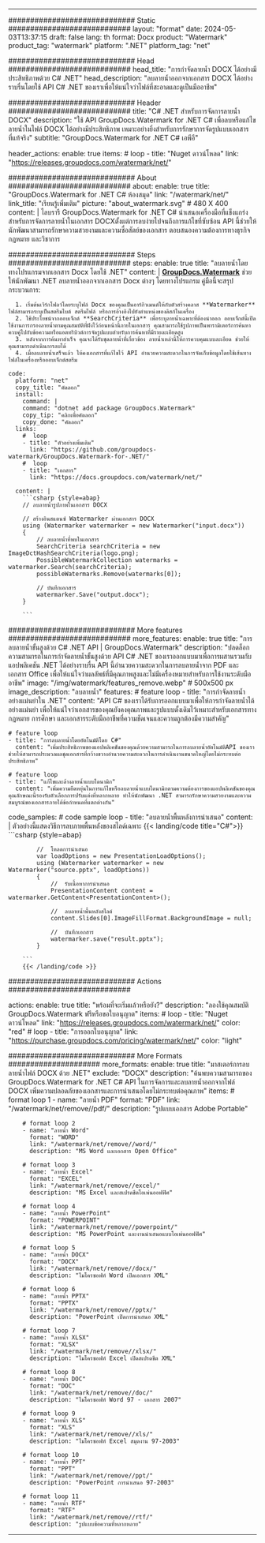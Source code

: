 
---
############################# Static ############################
layout: "format"
date:  2024-05-03T13:37:15
draft: false
lang: th
format: Docx
product: "Watermark"
product_tag: "watermark"
platform: ".NET"
platform_tag: "net"

############################# Head ############################
head_title: "การกำจัดลายน้ำ DOCX ได้อย่างมีประสิทธิภาพด้วย C# .NET"
head_description: "ลบลายน้ำออกจากเอกสาร DOCX ได้อย่างราบรื่นโดยใช้ API C# .NET ของเราเพื่อให้แน่ใจว่าไฟล์ที่สะอาดและดูเป็นมืออาชีพ"

############################# Header ############################
title: "C# .NET สำหรับการจัดการลายน้ำ DOCX" 
description: "ใช้ API GroupDocs.Watermark for .NET C# เพื่อลบหรือแก้ไขลายน้ำในไฟล์ DOCX ได้อย่างมีประสิทธิภาพ เหมาะอย่างยิ่งสำหรับการรักษาการจัดรูปแบบเอกสารที่แท้จริง"
subtitle: "GroupDocs.Watermark for .NET C# เอพีอี" 

header_actions:
  enable: true
  items:
    #  loop
    - title: "Nuget ดาวน์โหลด"
      link: "https://releases.groupdocs.com/watermark/net/"
      
############################# About ############################
about:
    enable: true
    title: "GroupDocs.Watermark for .NET C# ห้องสมุด"
    link: "/watermark/net/"
    link_title: "เรียนรู้เพิ่มเติม"
    picture: "about_watermark.svg" # 480 X 400
    content: |
       ไลบรารี GroupDocs.Watermark for .NET C# นำเสนอเครื่องมือที่แข็งแกร่งสำหรับการจัดการลายน้ำในเอกสาร DOCXตั้งแต่การลบง่ายไปจนถึงการแก้ไขที่ซับซ้อน API นี้ช่วยให้นักพัฒนาสามารถรักษาความสวยงามและความซื่อสัตย์ของเอกสาร ตอบสนองความต้องการทางธุรกิจ กฎหมาย และวิชาการ

############################# Steps ############################
steps:
    enable: true
    title: "ลบลายน้ำโดยทางโปรแกรมจากเอกสาร Docx โดยใช้ .NET"
    content: |
      **[GroupDocs.Watermark](https://products.groupdocs.com/watermark/net/)** ช่วยให้นักพัฒนา .NET ลบลายน้ำออกจากเอกสาร Docx ต่างๆ โดยทางโปรแกรม คู่มือนี้จะสรุปกระบวนการ:
      
      1. เริ่มต้นเวิร์กโฟลว์โดยระบุไฟล์ Docx ของคุณเป็นอาร์กิวเมนต์ให้กับตัวสร้างคลาส **Watermarker** ไฟล์สามารถระบุเป็นสตรีมไบต์ สตรีมไฟล์ หรือการอ้างอิงไปยังตำแหน่งของดิสก์ในเครื่อง
      2. ใช้ประโยชน์จากออบเจ็กต์ **SearchCriteria** เพื่อระบุลายน้ำเฉพาะที่ต้องนำออก ออบเจ็กต์นี้เปิดใช้งานการกรองลายน้ำตามคุณสมบัติที่ฝังไว้ก่อนหน้านี้ภายในเอกสาร คุณสามารถใช้รูปภาพเป็นพารามิเตอร์การค้นหาควบคู่ไปกับข้อความหรือแอตทริบิวต์การจัดรูปแบบสำหรับการค้นหาที่มีรายละเอียดสูง
      3. หลังจากการค้นหาสำเร็จ คุณจะได้รับชุดลายน้ำที่เกี่ยวข้อง ลายน้ำเหล่านี้ให้การควบคุมแบบละเอียด ช่วยให้คุณสามารถดำเนินการลบได้
      4. เมื่อลบลายน้ำเสร็จแล้ว ให้คงเอกสารที่แก้ไขไว้ API อำนวยความสะดวกในการจัดเก็บข้อมูลโดยใช้เส้นทางไฟล์ในเครื่องหรือออบเจ็กต์สตรีม
   
    code:
      platform: "net"
      copy_title: "คัดลอก"
      install:
        command: |
        command: "dotnet add package GroupDocs.Watermark"
        copy_tip: "คลิกเพื่อคัดลอก"
        copy_done: "คัดลอก"
      links:
        #  loop
        - title: "ตัวอย่างเพิ่มเติม"
          link: "https://github.com/groupdocs-watermark/GroupDocs.Watermark-for-.NET/"
        #  loop
        - title: "เอกสาร"
          link: "https://docs.groupdocs.com/watermark/net/"
          
      content: |
        ```csharp {style=abap}
        // ลบลายน้ำรูปภาพในเอกสาร DOCX

        // สร้างอินสแตนซ์ Watermarker ผ่านเอกสาร DOCX
        using (Watermarker watermarker = new Watermarker("input.docx"))
        {
            // ลบลายน้ำที่พบในเอกสาร
            SearchCriteria searchCriteria = new ImageDctHashSearchCriteria(logo.png);
            PossibleWatermarkCollection watermarks = watermarker.Search(searchCriteria);
            possibleWatermarks.Remove(watermarks[0]);

            // บันทึกเอกสาร
            watermarker.Save("output.docx");
        }
        
        ```  

############################# More features ############################
more_features:
  enable: true
  title: "การลบลายน้ำขั้นสูงด้วย C# .NET API | GroupDocs.Watermark"
  description: "ปลดล็อกความสามารถในการกำจัดลายน้ำขั้นสูงด้วย API C# .NET ของเราออกแบบมาเพื่อการผสานรวมกับแอปพลิเคชัน .NET ได้อย่างราบรื่น API นี้อำนวยความสะดวกในการลบลายน้ำจาก PDF และเอกสาร Office เพื่อให้แน่ใจว่าผลลัพธ์ที่มีคุณภาพสูงและไม่มีเครื่องหมายสำหรับการใช้งานระดับมืออาชีพ"
  image: "/img/watermark/features_remove.webp" # 500x500 px
  image_description: "ลบลายน้ำ"
  features:
    # feature loop
    - title: "การกำจัดลายน้ำอย่างแม่นยำใน .NET"
      content: "API C# ของเราได้รับการออกแบบมาเพื่อให้การกำจัดลายน้ำได้อย่างแม่นยำ เพื่อให้แน่ใจว่าเอกสารของคุณยังคงคุณภาพและรูปแบบดั้งเดิมไว้เหมาะสำหรับเอกสารทางกฎหมาย การศึกษา และเอกสารระดับมืออาชีพที่ความชัดเจนและความถูกต้องมีความสำคัญ"

    # feature loop
    - title: "การลบลายน้ำโดยอัตโนมัติโดย C#"
      content: "เพิ่มประสิทธิภาพของแอปพลิเคชันของคุณด้วยความสามารถในการลบลายน้ำอัตโนมัติAPI ของเราช่วยให้สามารถประมวลผลชุดเอกสารที่กว้างขวางอำนวยความสะดวกในการดำเนินงานขนาดใหญ่โดยไม่กระทบต่อประสิทธิภาพ"

    # feature loop
    - title: "แก้ไขและล้างลายน้ำแบบไดนามิก"
      content: "เพิ่มความยืดหยุ่นในการแก้ไขหรือลบลายน้ำแบบไดนามิกตามความต้องการของแอปพลิเคชันของคุณคุณลักษณะนี้รองรับตัวเลือกการปรับแต่งที่หลากหลาย ทำให้นักพัฒนา .NET สามารถรักษาความสวยงามและความสมบูรณ์ของเอกสารภายใต้ข้อกำหนดที่แตกต่างกัน"
      
  code_samples:
    # code sample loop
    - title: "ลบลายน้ำพื้นหลังการนำเสนอ"
      content: |
        ตัวอย่างนี้แสดงวิธีการลบภาพพื้นหลังของสไลด์เฉพาะ
        {{< landing/code title="C#">}}
        ```csharp {style=abap}
        
            //  โหลดการนำเสนอ
            var loadOptions = new PresentationLoadOptions();
            using (Watermarker watermarker = new Watermarker("source.pptx", loadOptions))
            {
                //  รับเนื้อหาการนำเสนอ
                PresentationContent content = watermarker.GetContent<PresentationContent>();

                //  ลบลายน้ำพื้นหลังสไลด์
                content.Slides[0].ImageFillFormat.BackgroundImage = null;

                //  บันทึกเอกสาร
                watermarker.save("result.pptx");
            }

        ```
        {{< /landing/code >}}


############################# Actions ############################

actions:
  enable: true
  title: "พร้อมที่จะเริ่มแล้วหรือยัง?"
  description: "ลองใช้คุณสมบัติ GroupDocs.Watermark ฟรีหรือขอใบอนุญาต"
  items:
    #  loop
    - title: "Nuget ดาวน์โหลด"
      link: "https://releases.groupdocs.com/watermark/net/"
      color: "red"
        #  loop
    - title: "การออกใบอนุญาต"
      link: "https://purchase.groupdocs.com/pricing/watermark/net/"
      color: "light"


############################# More Formats #####################
more_formats:
    enable: true
    title: "มาสเตอร์การลบลายน้ำไฟล์ DOCX ด้วย .NET"
    exclude: "DOCX"
    description: "ค้นพบความสามารถของ GroupDocs.Watermark for .NET C# API ในการจัดการและลบลายน้ำออกจากไฟล์ DOCX เพิ่มความปลอดภัยของเอกสารและการนำเสนอโดยไม่กระทบต่อคุณภาพ"
    items: 
        # format loop 1
        - name: "ลายน้ำ PDF"
          format: "PDF"
          link: "/watermark/net/remove//pdf/"
          description: "รูปแบบเอกสาร Adobe Portable"

        # format loop 2
        - name: "ลายน้ำ Word"
          format: "WORD"
          link: "/watermark/net/remove//word/"
          description: "MS Word และเอกสาร Open Office"
          
        # format loop 3
        - name: "ลายน้ำ Excel"
          format: "EXCEL"
          link: "/watermark/net/remove//excel/"
          description: "MS Excel และสเปรดชีตโอเพ่นออฟฟิศ"

        # format loop 4
        - name: "ลายน้ำ PowerPoint"
          format: "POWERPOINT"
          link: "/watermark/net/remove//powerpoint/"
          description: "MS PowerPoint และงานนำเสนอแบบโอเพ่นออฟฟิศ"

        # format loop 5
        - name: "ลายน้ำ DOCX"
          format: "DOCX"
          link: "/watermark/net/remove//docx/"
          description: "ไมโครซอฟท์ Word เปิดเอกสาร XML"
          
        # format loop 6
        - name: "ลายน้ำ PPTX"
          format: "PPTX"
          link: "/watermark/net/remove//pptx/"
          description: "PowerPoint เปิดการนำเสนอ XML"
          
        # format loop 7
        - name: "ลายน้ำ XLSX"
          format: "XLSX"
          link: "/watermark/net/remove//xlsx/"
          description: "ไมโครซอฟท์ Excel เปิดสเปรดชีต XML"

        # format loop 8
        - name: "ลายน้ำ DOC"
          format: "DOC"
          link: "/watermark/net/remove//doc/"
          description: "ไมโครซอฟท์ Word 97 - เอกสาร 2007"

        # format loop 9
        - name: "ลายน้ำ XLS"
          format: "XLS"
          link: "/watermark/net/remove//xls/"
          description: "ไมโครซอฟท์ Excel สมุดงาน 97-2003"

        # format loop 10
        - name: "ลายน้ำ PPT"
          format: "PPT"
          link: "/watermark/net/remove//ppt/"
          description: "PowerPoint การนำเสนอ 97-2003"

        # format loop 11
        - name: "ลายน้ำ RTF"
          format: "RTF"
          link: "/watermark/net/remove//rtf/"
          description: "รูปแบบข้อความที่หลากหลาย"

---